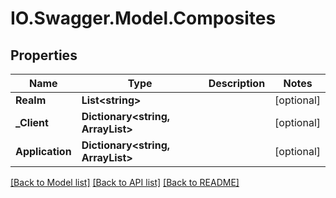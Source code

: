 # IO.Swagger.Model.Composites
## Properties

Name | Type | Description | Notes
------------ | ------------- | ------------- | -------------
**Realm** | **List&lt;string&gt;** |  | [optional] 
**_Client** | **Dictionary&lt;string, ArrayList&gt;** |  | [optional] 
**Application** | **Dictionary&lt;string, ArrayList&gt;** |  | [optional] 

[[Back to Model list]](../README.md#documentation-for-models) [[Back to API list]](../README.md#documentation-for-api-endpoints) [[Back to README]](../README.md)


